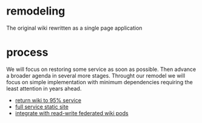 # remodeling
The original wiki rewritten as a single page application

# process
We will focus on restoring some service as soon as possible. Then advance a broader agenda in several more stages.
Throught our remodel we will focus on simple implementation with minimum dependencies
requiring the least attention in years ahead.

- [return wiki to 95% service](https://github.com/WardCunningham/remodeling/issues/1)
- [full service static site](https://github.com/WardCunningham/remodeling/issues/2)
- [integrate with read-write federated wiki pods](https://github.com/WardCunningham/remodeling/issues/3)
